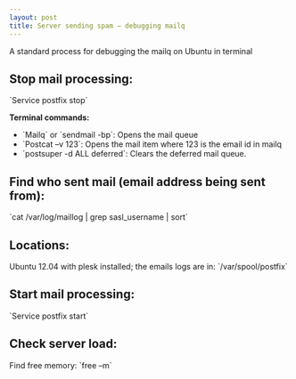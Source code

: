 ```yaml
---
layout: post
title: Server sending spam – debugging mailq
---
```


A standard process for debugging the mailq on Ubuntu in terminal

<h2>Stop mail processing:</h2>
`Service postfix stop`

<b>Terminal commands:</b>
<ul>
<li>`Mailq` or `sendmail -bp`: Opens the mail queue</li>
<li>`Postcat –v 123`: Opens the mail item where 123 is the email id in mailq</li>
<li>`postsuper -d ALL deferred`: Clears the deferred mail queue.</li>
</ul>

<h2>Find who sent mail (email address being sent from):</h2>
`cat /var/log/maillog | grep sasl_username | sort`

<h2>Locations:</h2>
Ubuntu 12.04 with plesk installed; the emails logs are in: `/var/spool/postfix`

<h2>Start mail processing: </h2>
`Service postfix start`

<h2>Check server load:</h2>
Find free memory: `free –m`
